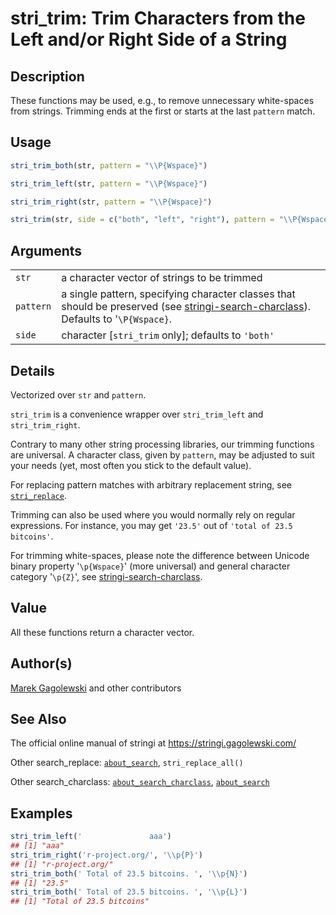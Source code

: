 # stri\_trim: Trim Characters from the Left and/or Right Side of a String

## Description

These functions may be used, e.g., to remove unnecessary white-spaces from strings. Trimming ends at the first or starts at the last `pattern` match.

## Usage

```r
stri_trim_both(str, pattern = "\\P{Wspace}")

stri_trim_left(str, pattern = "\\P{Wspace}")

stri_trim_right(str, pattern = "\\P{Wspace}")

stri_trim(str, side = c("both", "left", "right"), pattern = "\\P{Wspace}")
```

## Arguments

|           |                                                                                                                                                                  |
|-----------|------------------------------------------------------------------------------------------------------------------------------------------------------------------|
| `str`     | a character vector of strings to be trimmed                                                                                                                      |
| `pattern` | a single pattern, specifying character classes that should be preserved (see [stringi-search-charclass](about_search_charclass.md)). Defaults to \'`\P{Wspace}`. |
| `side`    | character \[`stri_trim` only\]; defaults to `'both'`                                                                                                             |

## Details

Vectorized over `str` and `pattern`.

`stri_trim` is a convenience wrapper over `stri_trim_left` and `stri_trim_right`.

Contrary to many other string processing libraries, our trimming functions are universal. A character class, given by `pattern`, may be adjusted to suit your needs (yet, most often you stick to the default value).

For replacing pattern matches with arbitrary replacement string, see [`stri_replace`](stri_replace.md).

Trimming can also be used where you would normally rely on regular expressions. For instance, you may get `'23.5'` out of `'total of 23.5 bitcoins'`.

For trimming white-spaces, please note the difference between Unicode binary property \'`\p{Wspace}`\' (more universal) and general character category \'`\p{Z}`\', see [stringi-search-charclass](about_search_charclass.md).

## Value

All these functions return a character vector.

## Author(s)

[Marek Gagolewski](https://www.gagolewski.com/) and other contributors

## See Also

The official online manual of <span class="pkg">stringi</span> at <https://stringi.gagolewski.com/>

Other search\_replace: [`about_search`](about_search.md), `stri_replace_all()`

Other search\_charclass: [`about_search_charclass`](about_search_charclass.md), [`about_search`](about_search.md)

## Examples




```r
stri_trim_left('               aaa')
## [1] "aaa"
stri_trim_right('r-project.org/', '\\p{P}')
## [1] "r-project.org/"
stri_trim_both(' Total of 23.5 bitcoins. ', '\\p{N}')
## [1] "23.5"
stri_trim_both(' Total of 23.5 bitcoins. ', '\\p{L}')
## [1] "Total of 23.5 bitcoins"
```
